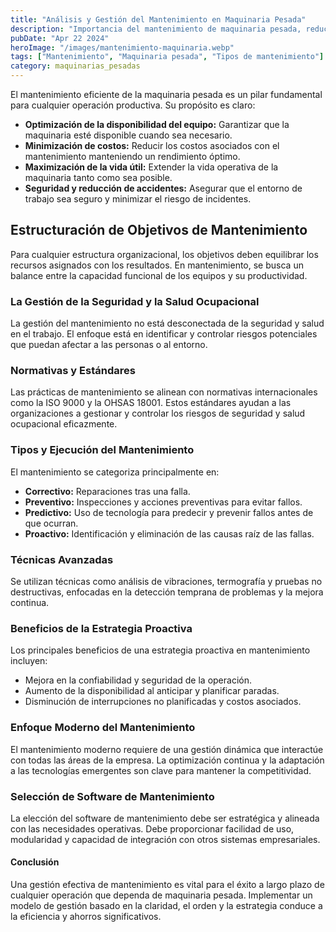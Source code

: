 ```yaml
---
title: "Análisis y Gestión del Mantenimiento en Maquinaria Pesada"
description: "Importancia del mantenimiento de maquinaria pesada, reducción de costos, prolongación de la vida útil y mejora de la seguridad"
pubDate: "Apr 22 2024"
heroImage: "/images/mantenimiento-maquinaria.webp"
tags: ["Mantenimiento", "Maquinaria pesada", "Tipos de mantenimiento"]
category: maquinarias_pesadas
---
```


El mantenimiento eficiente de la maquinaria pesada es un pilar fundamental para cualquier operación productiva. Su propósito es claro:

- **Optimización de la disponibilidad del equipo:** Garantizar que la maquinaria esté disponible cuando sea necesario.
- **Minimización de costos:** Reducir los costos asociados con el mantenimiento manteniendo un rendimiento óptimo.
- **Maximización de la vida útil:** Extender la vida operativa de la maquinaria tanto como sea posible.
- **Seguridad y reducción de accidentes:** Asegurar que el entorno de trabajo sea seguro y minimizar el riesgo de incidentes.

## Estructuración de Objetivos de Mantenimiento

Para cualquier estructura organizacional, los objetivos deben equilibrar los recursos asignados con los resultados. En mantenimiento, se busca un balance entre la capacidad funcional de los equipos y su productividad.

### La Gestión de la Seguridad y la Salud Ocupacional

La gestión del mantenimiento no está desconectada de la seguridad y salud en el trabajo. El enfoque está en identificar y controlar riesgos potenciales que puedan afectar a las personas o al entorno.

### Normativas y Estándares

Las prácticas de mantenimiento se alinean con normativas internacionales como la ISO 9000 y la OHSAS 18001. Estos estándares ayudan a las organizaciones a gestionar y controlar los riesgos de seguridad y salud ocupacional eficazmente.

### Tipos y Ejecución del Mantenimiento

El mantenimiento se categoriza principalmente en:

- **Correctivo:** Reparaciones tras una falla.
- **Preventivo:** Inspecciones y acciones preventivas para evitar fallos.
- **Predictivo:** Uso de tecnología para predecir y prevenir fallos antes de que ocurran.
- **Proactivo:** Identificación y eliminación de las causas raíz de las fallas.

### Técnicas Avanzadas

Se utilizan técnicas como análisis de vibraciones, termografía y pruebas no destructivas, enfocadas en la detección temprana de problemas y la mejora continua.

### Beneficios de la Estrategia Proactiva

Los principales beneficios de una estrategia proactiva en mantenimiento incluyen:

- Mejora en la confiabilidad y seguridad de la operación.
- Aumento de la disponibilidad al anticipar y planificar paradas.
- Disminución de interrupciones no planificadas y costos asociados.

### Enfoque Moderno del Mantenimiento

El mantenimiento moderno requiere de una gestión dinámica que interactúe con todas las áreas de la empresa. La optimización continua y la adaptación a las tecnologías emergentes son clave para mantener la competitividad.

### Selección de Software de Mantenimiento

La elección del software de mantenimiento debe ser estratégica y alineada con las necesidades operativas. Debe proporcionar facilidad de uso, modularidad y capacidad de integración con otros sistemas empresariales.

#### Conclusión

Una gestión efectiva de mantenimiento es vital para el éxito a largo plazo de cualquier operación que dependa de maquinaria pesada. Implementar un modelo de gestión basado en la claridad, el orden y la estrategia conduce a la eficiencia y ahorros significativos.
